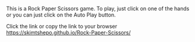 This is a Rock Paper Scissors game.
To play, just click on one of the hands or you can just click on the Auto Play button.


Click the link or copy the link to your browser
https://skimtshepo.github.io/Rock-Paper-Scissors/

